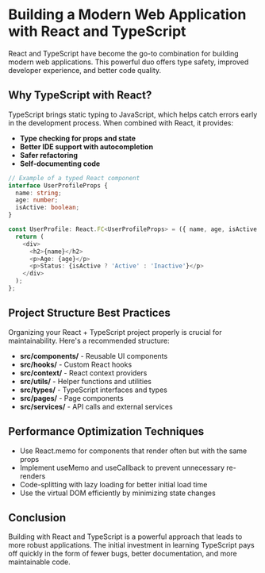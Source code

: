 
# Building a Modern Web Application with React and TypeScript

React and TypeScript have become the go-to combination for building modern web applications. This powerful duo offers type safety, improved developer experience, and better code quality.

## Why TypeScript with React?

TypeScript brings static typing to JavaScript, which helps catch errors early in the development process. When combined with React, it provides:

- **Type checking for props and state**
- **Better IDE support with autocompletion**
- **Safer refactoring**
- **Self-documenting code**

```typescript
// Example of a typed React component
interface UserProfileProps {
  name: string;
  age: number;
  isActive: boolean;
}

const UserProfile: React.FC<UserProfileProps> = ({ name, age, isActive }) => {
  return (
    <div>
      <h2>{name}</h2>
      <p>Age: {age}</p>
      <p>Status: {isActive ? 'Active' : 'Inactive'}</p>
    </div>
  );
};
```

## Project Structure Best Practices

Organizing your React + TypeScript project properly is crucial for maintainability. Here's a recommended structure:

- **src/components/** - Reusable UI components
- **src/hooks/** - Custom React hooks
- **src/context/** - React context providers
- **src/utils/** - Helper functions and utilities
- **src/types/** - TypeScript interfaces and types
- **src/pages/** - Page components
- **src/services/** - API calls and external services

## Performance Optimization Techniques

- Use React.memo for components that render often but with the same props
- Implement useMemo and useCallback to prevent unnecessary re-renders
- Code-splitting with lazy loading for better initial load time
- Use the virtual DOM efficiently by minimizing state changes

## Conclusion

Building with React and TypeScript is a powerful approach that leads to more robust applications. The initial investment in learning TypeScript pays off quickly in the form of fewer bugs, better documentation, and more maintainable code.
